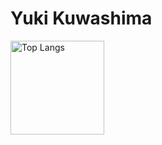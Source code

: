 # Yuki Kuwashima

<p align="left"> 
  <img alt="Top Langs" height="150px" src="https://github-readme-stats.vercel.app/api/top-langs/?username=yukiny0811&layout=compact&show_icons=true&theme=radical&langs_count=8" />
<!--   <img alt="github stats" height="150px" src="https://github-readme-stats.vercel.app/api?username=yukiny0811&count_private=true&theme=radical&show_icons=ture" /> -->
</p>
